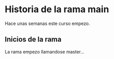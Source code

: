 # Historia de la rama main 

Hace unas semanas este curso empezo.

## Inicios de la rama

La rama empezo llamandose master...

